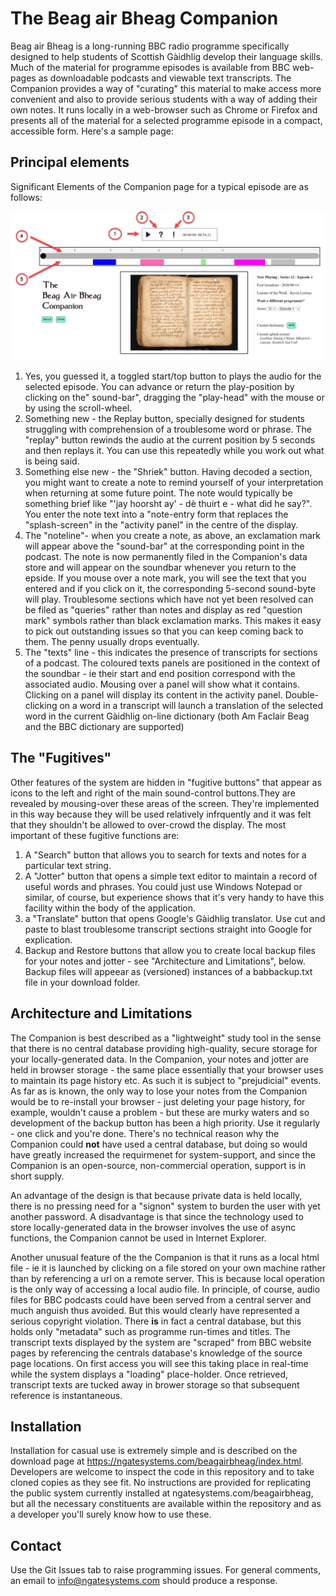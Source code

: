 # The Beag air Bheag Companion

Beag air Bheag is a long-running BBC radio programme specifically designed to help students of Scottish Gàidhlig develop their language skills. Much of the material for programme episodes is available from BBC web-pages as downloadable podcasts and viewable text transcripts. The Companion provides a way of "curating" this material to make access more convenient and also to provide serious students with a way of adding their own notes. It runs locally in a web-browser such as Chrome or Firefox and presents all of the material for a selected programme episode in a compact, accessible form. Here's a sample page:

## Principal elements

Significant Elements of the Companion page for a typical episode are as follows:

![Companion Screen](screenshots/bab_screen.png)

1. Yes, you guessed it, a toggled start/top button to plays the audio for the selected episode. You can advance or return the play-position by clicking on the" sound-bar", dragging the "play-head" with the mouse or by using the scroll-wheel.
2. Something new  - the Replay button, specially designed for students struggling with comprehension of a troublesome word or phrase. The "replay" button rewinds the audio at the current position by 5 seconds and then replays it. You can use this repeatedly while you work out what is being said.
3. Something else new - the "Shriek" button. Having decoded a section, you might want to create a note to remind yourself of your interpretation when returning at some future point. The note would typically be something brief like "'jay hoorsht ay' - dè thuirt e - what did he say?". You enter the note text into a "note-entry form  that replaces the "splash-screen" in the "activity panel" in the centre of the display.
4. The "noteline"- when you create a note, as above, an exclamation mark will appear above the "sound-bar" at the corresponding point in the podcast. The note is now permanently filed in the Companion's data store and will appear on the soundbar whenever you return to the epside. If you mouse over a note mark, you will see the text that you entered and if you click on it, the corresponding 5-second sound-byte will play. Troublesome sections which have not yet been resolved can be filed as "queries" rather than notes and display as red "question mark" symbols rather than black exclamation marks. This makes it easy to pick out outstanding issues so that you can keep coming back to them. The penny usually drops eventually.
5. The "texts" line - this indicates the presence of transcripts for sections of a podcast. The coloured texts panels are positioned in the context of the soundbar - ie their start and end position correspond with the associated audio. Mousing over a panel will show what it contains. Clicking on a panel will display its content in the activity panel. Double-clicking on a word in a transcript will launch a translation of the selected word in the current Gàidhlig on-line dictionary (both Am Faclair Beag and the BBC dictionary are supported)

## The "Fugitives"

Other features of the system are hidden in "fugitive buttons" that appear as icons to the left and right of the main sound-control buttons.They are revealed by mousing-over these areas of the screen. They're implemented in this way because they will be used relatively infrquently and it was felt that they shouldn't be allowed to over-crowd the display. The most important of these fugitive functions are:

1. A "Search" button that allows you to search for texts and notes for a particular text string.
2. A "Jotter" button that opens a simple text editor to maintain a record of useful words and phrases. You could just use Windows Notepad or similar, of course, but experience shows that it's very handy to have this facility within the body of the application.
3. a "Translate" button that opens Google's Gàidhlig translator. Use cut and paste to blast troublesome transcript sections straight into Google for explication.
4. Backup and Restore buttons that allow you to create local backup files for your notes and jotter - see "Architecture and Limitations", below. Backup files will appeear as (versioned) instances of a babbackup.txt file in your download folder.

## Architecture and Limitations

The Companion is best described as a "lightweight" study tool in the sense that there is no central database providing high-quality, secure storage for your locally-generated data.  In the Companion, your notes and jotter are held in browser storage - the same place essentially that your browser uses to maintain its page history etc. As such it is subject to "prejudicial" events. As far as is known, the only way to lose your notes from the Companion would be to re-install your browser - just deleting your page history, for example, wouldn't cause a problem - but these are murky waters and so development of the backup button has been a high priority. Use it regularly - one click and you're done. There's no technical reason why the Companion could **not** have used a central database, but doing so would have greatly increased the requirmenet for system-support, and since the Companion is an open-source, non-commercial operation, support is in short supply. 

An advantage of the design is that because private data is held locally, there is no pressing need for a "signon" system to burden the user with yet another password. A disadvantage is that since the technology used to store locally-generated data in the browser involves the use of async functions, the Companion cannot be used in Internet Explorer.

Another unusual feature of the the Companion is that it runs as a local html file - ie it is launched  by clicking on a file stored on your own machine rather than by referencing a url on a remote server. This is because local operation is the only way of accessing a local audio file. In principle, of course, audio files for BBC podcasts could have been served from a central server and much anguish thus avoided. But this would clearly have represented a serious copyright violation. There **is** in fact a central database, but this holds only "metadata" such as programme run-times and titles. The transcript texts displayed by the system are "scraped" from BBC website pages by referencing the centrals database's knowledge of the source page locations. On first access you will see this taking place in real-time while the system displays a "loading" place-holder. Once retrieved, transcript texts are tucked away in brower storage so that subsequent reference is instantaneous.

## Installation

Installation for casual use is extremely simple and is described on the download page at https://ngatesystems.com/beagairbheag/index.html. Developers are welcome to inspect the code in this repository and to take cloned copies as they see fit. No instructions are provided for replicating the public system currently installed at ngatesystems.com/beagairbheag, but all the necessary constituents are available within the repository and as a developer you'll surely know how to use these.

## Contact

Use the Git Issues tab to raise programming issues. For general comments, an email to info@ngatesystems.com should produce a response.